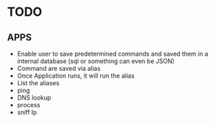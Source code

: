 TODO
=====



APPS
--------

* Enable user to save predetermined commands and saved them in a internal database (sql or something can even be JSON)
* Command are saved via alias
* Once Application runs, it will run the alias
* List the aliases
* ping
* DNS lookup
* process
* sniff Ip 